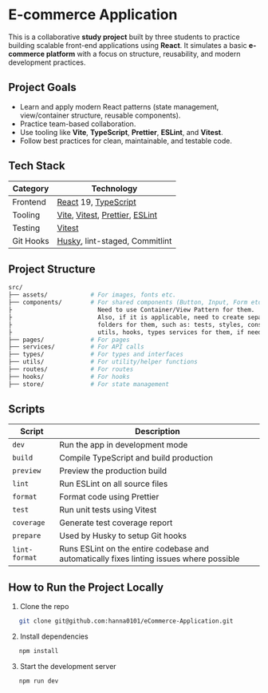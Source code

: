 
# E-commerce Application

This is a collaborative **study project** built by three students to practice building scalable front-end applications using **React**. It simulates a basic **e-commerce platform** with a focus on structure, reusability, and modern development practices.

## Project Goals

- Learn and apply modern React patterns (state management, view/container structure, reusable components).
- Practice team-based collaboration.
- Use tooling like **Vite**, **TypeScript**, **Prettier**, **ESLint**, and **Vitest**.
- Follow best practices for clean, maintainable, and testable code.
## Tech Stack

| Category  | Technology                                                                                                                  |
| --------- |-----------------------------------------------------------------------------------------------------------------------------|
| Frontend  | [React](https://react.dev/) 19, [TypeScript](https://www.typescriptlang.org/)                                               |
| Tooling   | [Vite](https://vitejs.dev/), [Vitest](https://vitest.dev/), [Prettier](https://prettier.io/), [ESLint](https://eslint.org/) |
| Testing   | [Vitest](https://vitest.dev/)                                                                                               |
| Git Hooks | [Husky](https://typicode.github.io/husky/), lint-staged, Commitlint                                                                                          |
## Project Structure

```graphql
src/
├── assets/            # For images, fonts etc.
├── components/        # For shared components (Button, Input, Form etc.). 
├                        Need to use Container/View Pattern for them. 
├                        Also, if it is applicable, need to create separate
├                        folders for them, such as: tests, styles, constants,
├                        utils, hooks, types services for them, if needed.
├── pages/             # For pages
├── services/          # For API calls
├── types/             # For types and interfaces
├── utils/             # For utility/helper functions
├── routes/            # For routes
├── hooks/             # For hooks
├── store/             # For state management
```


## Scripts

| Script       | Description                                                                              |
|--------------|------------------------------------------------------------------------------------------|
| `dev`        | Run the app in development mode                                                          |
| `build`      | Compile TypeScript and build production                                                  |
| `preview`    | Preview the production build                                                             |
| `lint`       | Run ESLint on all source files                                                           |
| `format`     | Format code using Prettier                                                               |
| `test`       | Run unit tests using Vitest                                                              |
| `coverage`   | Generate test coverage report                                                            |
| `prepare`    | Used by Husky to setup Git hooks                                                         |
| `lint-format`| Runs ESLint on the entire codebase and automatically fixes linting issues where possible |

## How to Run the Project Locally

1. Clone the repo
```bash
   git clone git@github.com:hanna0101/eCommerce-Application.git

```
2. Install dependencies
```bash
   npm install
```
3. Start the development server
```bash
   npm run dev
```
